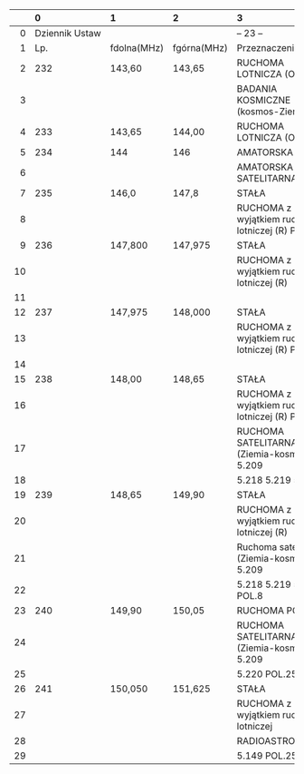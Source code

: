 |     | 0              | 1           | 2           | 3                                                 | 4           |
| --: | :------------- | :---------- | :---------- | :------------------------------------------------ | :---------- |
|   0 | Dziennik Ustaw |             |             | – 23 –                                            |             |
|   1 | Lp.            | fdolna(MHz) | fgórna(MHz) | Przeznaczenie                                     | Użytkowanie |
|   2 | 232            | 143,60      | 143,65      | RUCHOMA LOTNICZA (OR)                             | rządowe     |
|   3 |                |             |             | BADANIA KOSMICZNE (kosmos-Ziemia)                 | cywilne     |
|   4 | 233            | 143,65      | 144,00      | RUCHOMA LOTNICZA (OR)                             | rządowe     |
|   5 | 234            | 144         | 146         | AMATORSKA                                         | cywilne     |
|   6 |                |             |             | AMATORSKA SATELITARNA                             | cywilne     |
|   7 | 235            | 146,0       | 147,8       | STAŁA                                             | rządowe     |
|   8 |                |             |             | RUCHOMA z wyjątkiem ruchomej lotniczej (R) POL.22 | rządowe     |
|   9 | 236            | 147,800     | 147,975     | STAŁA                                             | cywilne     |
|  10 |                |             |             | RUCHOMA z wyjątkiem ruchomej lotniczej (R)        | cywilne     |
|  11 |                |             |             |                                                   |             |
|  12 | 237            | 147,975     | 148,000     | STAŁA                                             | cywilne     |
|  13 |                |             |             | RUCHOMA z wyjątkiem ruchomej lotniczej (R) POL.52 | cywilne     |
|  14 |                |             |             |                                                   |             |
|  15 | 238            | 148,00      | 148,65      | STAŁA                                             | cywilne     |
|  16 |                |             |             | RUCHOMA z wyjątkiem ruchomej lotniczej (R) POL.52 | cywilne     |
|  17 |                |             |             | RUCHOMA SATELITARNA (Ziemia-kosmos) 5.209         | cywilne     |
|  18 |                |             |             | 5.218 5.219 5.221                                 |             |
|  19 | 239            | 148,65      | 149,90      | STAŁA                                             | rządowe     |
|  20 |                |             |             | RUCHOMA z wyjątkiem ruchomej lotniczej (R)        | rządowe     |
|  21 |                |             |             | Ruchoma satelitarna (Ziemia-kosmos) 5.209         | cywilne     |
|  22 |                |             |             | 5.218 5.219 5.221 POL.8                           |             |
|  23 | 240            | 149,90      | 150,05      | RUCHOMA POL.50                                    | rządowe     |
|  24 |                |             |             | RUCHOMA SATELITARNA (Ziemia-kosmos) 5.209         | cywilne     |
|  25 |                |             |             | 5.220 POL.25                                      |             |
|  26 | 241            | 150,050     | 151,625     | STAŁA                                             | cywilne     |
|  27 |                |             |             | RUCHOMA z wyjątkiem ruchomej lotniczej            | cywilne     |
|  28 |                |             |             | RADIOASTRONOMIA                                   | cywilne     |
|  29 |                |             |             | 5.149 POL.25                                      |             |
